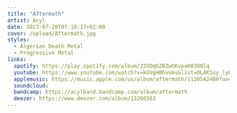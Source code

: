 ```yaml
---
title: "Aftermath"
artist: Acyl
date: 2023-07-28T07:18:17+02:00
cover: /upload/Aftermath.jpg
styles:
  - Algerian Death Metal
  - Progressive Metal
links:
  spotify: https://play.spotify.com/album/23VDqGZBZwUKvpaO03O0lq
  youtube: https://www.youtube.com/watch?v=kGVgH0hvums&list=OLAK5uy_lyQtaKXvJT81hyJckEe_S0-OKjIcA2jg8
  applemusic: https://music.apple.com/us/album/aftermath/1120542486?uo=4
  soundcloud:
  bandcamp: https://acylband.bandcamp.com/album/aftermath
  deezer: https://www.deezer.com/album/13266563
---
```


